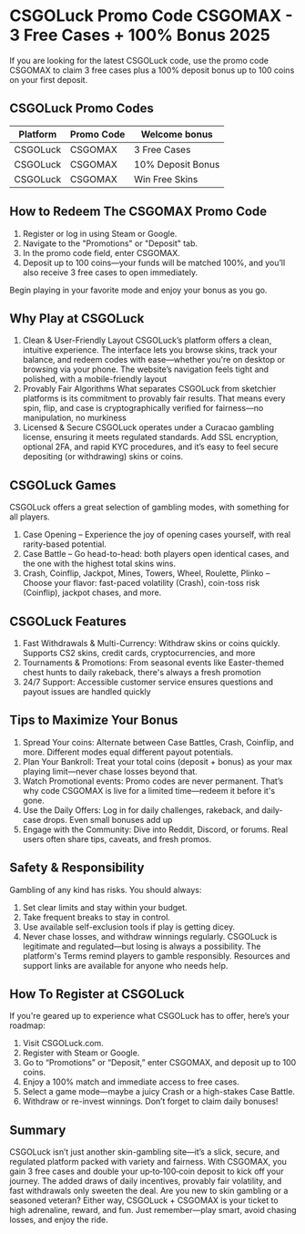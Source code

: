 # CSGOLuck Promo Code CSGOMAX - 3 Free Cases + 100% Bonus 2025
If you are looking for the latest CSGOLuck code, use the promo code CSGOMAX to claim 3 free cases plus a 100% deposit bonus up to 100 coins on your first deposit. 

## CSGOLuck Promo Codes 
| Platform  | Promo Code | Welcome bonus |
 | ------------- | ------------- | ------------- |
 | CSGOLuck | CSGOMAX | 3 Free Cases |
 | CSGOLuck| CSGOMAX | 10% Deposit Bonus |
 | CSGOLuck | CSGOMAX | Win Free Skins |

## How to Redeem The CSGOMAX Promo Code
1. Register or log in using Steam or Google.
2. Navigate to the "Promotions" or "Deposit" tab.
3. In the promo code field, enter CSGOMAX.
4. Deposit up to 100 coins—your funds will be matched 100%, and you’ll also receive 3 free cases to open immediately.

Begin playing in your favorite mode and enjoy your bonus as you go.

## Why Play at CSGOLuck

1. Clean & User-Friendly Layout
CSGOLuck’s platform offers a clean, intuitive experience. The interface lets you browse skins, track your balance, and redeem codes with ease—whether you're on desktop or browsing via your phone. The website’s navigation feels tight and polished, with a mobile-friendly layout
2. Provably Fair Algorithms
What separates CSGOLuck from sketchier platforms is its commitment to provably fair results. That means every spin, flip, and case is cryptographically verified for fairness—no manipulation, no murkiness
3. Licensed & Secure
CSGOLuck operates under a Curacao gambling license, ensuring it meets regulated standards. Add SSL encryption, optional 2FA, and rapid KYC procedures, and it’s easy to feel secure depositing (or withdrawing) skins or coins.

## CSGOLuck Games
CSGOLuck offers a great selection of gambling modes, with something for all players.
1. Case Opening – Experience the joy of opening cases yourself, with real rarity-based potential.
2. Case Battle – Go head-to-head: both players open identical cases, and the one with the highest total skins wins.
3. Crash, Coinflip, Jackpot, Mines, Towers, Wheel, Roulette, Plinko – Choose your flavor: fast-paced volatility (Crash), coin-toss risk (Coinflip), jackpot chases, and more.

## CSGOLuck Features
1. Fast Withdrawals & Multi-Currency: Withdraw skins or coins quickly. Supports CS2 skins, credit cards, cryptocurrencies, and more
2. Tournaments & Promotions: From seasonal events like Easter-themed chest hunts to daily rakeback, there's always a fresh promotion
3. 24/7 Support: Accessible customer service ensures questions and payout issues are handled quickly

## Tips to Maximize Your Bonus
1. Spread Your coins: Alternate between Case Battles, Crash, Coinflip, and more. Different modes equal different payout potentials.
2. Plan Your Bankroll: Treat your total coins (deposit + bonus) as your max playing limit—never chase losses beyond that.
3. Watch Promotional events: Promo codes are never permanent. That’s why code CSGOMAX is live for a limited time—redeem it before it's gone.
4. Use the Daily Offers: Log in for daily challenges, rakeback, and daily-case drops. Even small bonuses add up
5. Engage with the Community: Dive into Reddit, Discord, or forums. Real users often share tips, caveats, and fresh promos.

## Safety & Responsibility
Gambling of any kind has risks. You should always:
1. Set clear limits and stay within your budget.
2. Take frequent breaks to stay in control.
3. Use available self-exclusion tools if play is getting dicey.
4. Never chase losses, and withdraw winnings regularly.
CSGOLuck is legitimate and regulated—but losing is always a possibility. The platform's Terms remind players to gamble responsibly. Resources and support links are available for anyone who needs help.

## How To Register at CSGOLuck
If you're geared up to experience what CSGOLuck has to offer, here’s your roadmap:
1. Visit CSGOLuck.com.
2. Register with Steam or Google.
3. Go to “Promotions” or “Deposit,” enter CSGOMAX, and deposit up to 100 coins.
4. Enjoy a 100% match and immediate access to free cases.
5. Select a game mode—maybe a juicy Crash or a high-stakes Case Battle.
6. Withdraw or re-invest winnings. Don’t forget to claim daily bonuses!

## Summary
CSGOLuck isn’t just another skin-gambling site—it’s a slick, secure, and regulated platform packed with variety and fairness. With CSGOMAX, you gain 3 free cases and double your up‑to‑100‑coin deposit to kick off your journey. The added draws of daily incentives, provably fair volatility, and fast withdrawals only sweeten the deal.
Are you new to skin gambling or a seasoned veteran? Either way, CSGOLuck + CSGOMAX is your ticket to high adrenaline, reward, and fun. Just remember—play smart, avoid chasing losses, and enjoy the ride.
